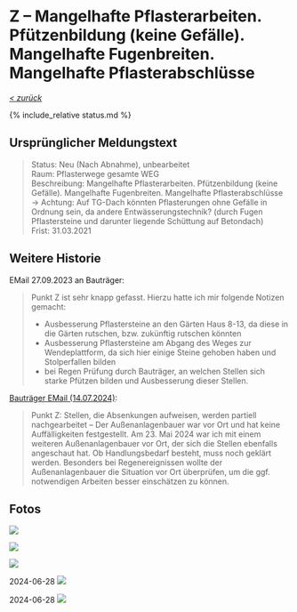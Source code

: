 # Z &ndash; Mangelhafte Pflasterarbeiten. Pfützenbildung (keine Gefälle). Mangelhafte Fugenbreiten. Mangelhafte Pflasterabschlüsse

_[&lt; zurück](../../index.md)_

{% include_relative status.md %}

## Ursprünglicher Meldungstext

> Status: Neu (Nach Abnahme), unbearbeitet\
> Raum: Pflasterwege gesamte WEG\
> Beschreibung: Mangelhafte Pflasterarbeiten. Pfützenbildung (keine Gefälle). Mangelhafte Fugenbreiten. Mangelhafte Pflasterabschlüsse\
> -> Achtung: Auf TG-Dach könnten Pflasterungen ohne Gefälle in Ordnung sein, da andere Entwässerungstechnik? (durch Fugen Pflastersteine und darunter liegende Schüttung auf Betondach)\
> Frist: 31.03.2021

## Weitere Historie

EMail 27.09.2023 an Bauträger:

> Punkt Z ist sehr knapp gefasst. Hierzu hatte ich mir folgende Notizen gemacht:
>  - Ausbesserung Pflastersteine an den Gärten Haus 8-13, da diese in die Gärten rutschen, bzw. zukünftig rutschen könnten
>  - Ausbesserung Pflastersteine am Abgang des Weges zur Wendeplattform, da sich hier einige Steine gehoben haben und Stolperfallen bilden
>  - bei Regen Prüfung durch Bauträger, an welchen Stellen sich starke Pfützen bilden und Ausbesserung dieser Stellen. 

[Bauträger EMail (14.07.2024)]:

> Punkt Z: Stellen, die Absenkungen aufweisen, werden partiell nachgearbeitet – Der Außenanlagenbauer war vor Ort und hat keine Auffälligkeiten festgestellt. Am 23. Mai 2024 war ich mit einem weiteren Außenanlagenbauer vor Ort, der sich die Stellen ebenfalls angeschaut hat. Ob Handlungsbedarf besteht, muss noch geklärt werden. Besonders bei Regenereignissen wollte der Außenanlagenbauer die Situation vor Ort überprüfen, um die ggf. notwendigen Arbeiten besser einschätzen zu können.

## Fotos

![](Meldung1.jpg)

![](Meldung2.jpg)

![](Meldung3.jpg)

2024-06-28
![](20240628_115435873_small.jpg)

2024-06-28
![](20240628_115446473_small.jpg)

[Bauträger EMail (14.07.2024)]: https://drive.google.com/file/d/19hDpQ9SWxaemkfX0wXpxzCk9p0P5WIK4/view?usp=drive_link
